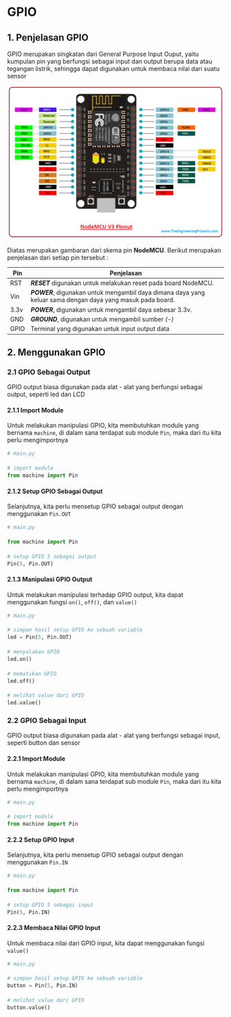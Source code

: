 # GPIO

## 1. Penjelasan GPIO

GPIO merupakan singkatan dari General Purpose Input Ouput, yaitu kumpulan pin yang berfungsi sebagai input dan output berupa data atau tegangan listrik, sehingga dapat digunakan untuk membaca nilai dari suatu sensor

<img src="img/nodemcu-v3-pinout.png" width="800" />

Diatas merupakan gambaran dari skema pin **NodeMCU**. Berikut merupakan penjelasan dari setiap pin tersebut :

| Pin  | Penjelasan                                                                                                  |
| ---- | ----------------------------------------------------------------------------------------------------------- |
| RST  | **_RESET_** digunakan untuk melakukan reset pada board NodeMCU.                                             |
| Vin  | **_POWER_**, digunakan untuk mengambil daya dimana daya yang keluar sama dengan daya yang masuk pada board. |
| 3.3v | **_POWER_**, digunakan untuk mengambil daya sebesar 3.3v.                                                   |
| GND  | **_GROUND_**, digunakan untuk mengambil sumber _(-)_                                                        |
| GPIO | Terminal yang digunakan untuk input output data                                                             |

## 2. Menggunakan GPIO

### 2.1 GPIO Sebagai Output

GPIO output biasa digunakan pada alat - alat yang berfungsi sebagai output, seperti led dan LCD

#### 2.1.1 Import Module

Untuk melakukan manipulasi GPIO, kita membutuhkan module yang bernama `machine`, di dalam sana terdapat sub module `Pin`, maka dari itu kita perlu mengimportnya

```python
# main.py

# import module
from machine import Pin
```

#### 2.1.2 Setup GPIO Sebagai Output

Selanjutnya, kita perlu mensetup GPIO sebagai output dengan menggunakan `Pin.OUT`

```python
# main.py

from machine import Pin

# setup GPIO 5 sebagai output
Pin(5, Pin.OUT)
```

#### 2.1.3 Manipulasi GPIO Output

Untuk melakukan manipulasi terhadap GPIO output, kita dapat menggunakan fungsi `on()`, `off()`, dan `value()`

```python
# main.py

# simpan hasil setup GPIO ke sebuah variable
led = Pin(5, Pin.OUT)

# menyalakan GPIO
led.on()

# mematikan GPIO
led.off()

# melihat value dari GPIO
led.value()
```

### 2.2 GPIO Sebagai Input

GPIO output biasa digunakan pada alat - alat yang berfungsi sebagai input, seperti button dan sensor

#### 2.2.1 Import Module

Untuk melakukan manipulasi GPIO, kita membutuhkan module yang bernama `machine`, di dalam sana terdapat sub module `Pin`, maka dari itu kita perlu mengimportnya

```python
# main.py

# import module
from machine import Pin
```

#### 2.2.2 Setup GPIO Input

Selanjutnya, kita perlu mensetup GPIO sebagai output dengan menggunakan `Pin.IN`

```python
# main.py

from machine import Pin

# setup GPIO 5 sebagai input
Pin(5, Pin.IN)
```

#### 2.2.3 Membaca Nilai GPIO Input

Untuk membaca nilai dari GPIO input, kita dapat menggunakan fungsi `value()`

```python
# main.py

# simpan hasil setup GPIO ke sebuah variable
button = Pin(5, Pin.IN)

# melihat value dari GPIO
button.value()
```
